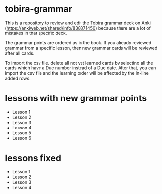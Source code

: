# tobira-grammar
This is a repository to review and edit the Tobira grammar deck on Anki (https://ankiweb.net/shared/info/838871450) because there are a lot of mistakes in that specific deck.

The grammar points are ordered as in the book.
If you already reviewed grammar from a specific lesson, then new grammar cards will be reviewed after all cards.

To import the csv file, delete all not yet learned cards by selecting all the cards which have a Due number instead of a Due date.
After that, you can import the csv file and the learning order will be affected by the in-line added rows.

# lessons with new grammar points
- Lesson 1
- Lesson 2
- Lesson 3
- Lesson 4
- Lesson 5
- Lesson 6

# lessons fixed
- Lesson 1
- Lesson 2
- Lesson 3
- Lesson 4